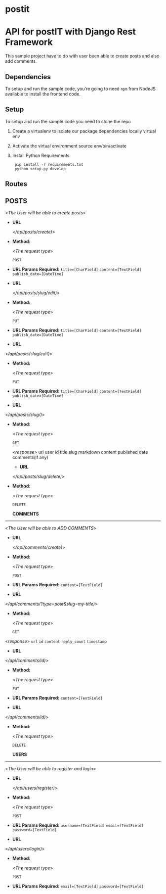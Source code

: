 # postit

# API for postIT with Django Rest Framework 

This sample project have to do with user been able to create posts and also add comments.

## Dependencies

To setup and run the sample code, you're going to need `npm` from NodeJS available to install the frontend code.

## Setup

To setup and run the sample code you need to clone the repo
        
1. Create a virtualenv to isolate our package dependencies locally
    virtual env
    
2. Activate the virtual environment
    source env/bin/activate
    
3. Install Python Requirements

        pip install -r requirements.txt
        python setup.py develop  


## Routes

**POSTS**
----
  <_The User will be able to create posts_>

* **URL**

  <_/api/posts/create)_>
  
* **Method:**
  
  <_The request type_>

  `POST`
  
 *  **URL Params** 
 **Required:**
 `title=[CharField]`
 `content=[TextField]`
 `publish_date=[DateTime]`
 

* **URL**

  <_/api/posts/slug/edit)_>
  
* **Method:**
  
  <_The request type_>

  `PUT`
  
 *  **URL Params** 
 **Required:**
 `title=[CharField]`
 `content=[TextField]`
 `publish_date=[DateTime]`
 
 
 * **URL**

  <_/api/posts/slug/edit)_>
  
* **Method:**
  
  <_The request type_>

  `PUT`
  
 *  **URL Params** 
 **Required:**
 `title=[CharField]`
 `content=[TextField]`
 `publish_date=[DateTime]`
 
 
 * **URL**

  <_/api/posts/slug/)_>
  
* **Method:**
  
  <_The request type_>

  `GET`
  
  <_response_>
  url
  user
  id
  title
  slug
  markdown
  content
  published date
  comments(if any)
  
  * **URL**

  <_/api/posts/slug/delete)_>
  
* **Method:**
  
  <_The request type_>

  `DELETE`
  
  
  **COMMENTS**
----
  <_The User will be able to ADD COMMENTS_>

* **URL**

  <_/api/comments/create)_>
  
* **Method:**
  
  <_The request type_>

  `POST`
  
 *  **URL Params** 
 **Required:**
 `content=[TextField]`
 
 * **URL**

  <_/api/comments/?type=post&slug=my-title)_>
  
* **Method:**
  
  <_The request type_>

  `GET`
  
 <_response_>
 `url`
 `id`
 `content`
 `reply_count`
 `timestamp`
 
 
 * **URL**

  <_/api/comments/id)_>
  
* **Method:**
  
  <_The request type_>

  `PUT`
  
 *  **URL Params** 
 **Required:**
 `content=[TextField]`
 
 
 * **URL**

  <_/api/comments/id)_>
  
* **Method:**
  
  <_The request type_>

  `DELETE`
  
  
  
  **USERS**
----
  <_The User will be able to register and login_>

* **URL**

  <_/api/users/register)_>
  
* **Method:**
  
  <_The request type_>

  `POST`
  
 *  **URL Params** 
 **Required:**
 `username=[TextField]`
 `email=[TextField]`
 `password=[TextField]`
 
 * **URL**

  <_/api/users/login)_>
  
* **Method:**
  
  <_The request type_>

  `POST`
  
 *  **URL Params** 
 **Required:**
 `email=[TextField]`
 `password=[TextField]`
 
  
 
 
 
 
 
 

  
  
  
  

 
 

    
  


